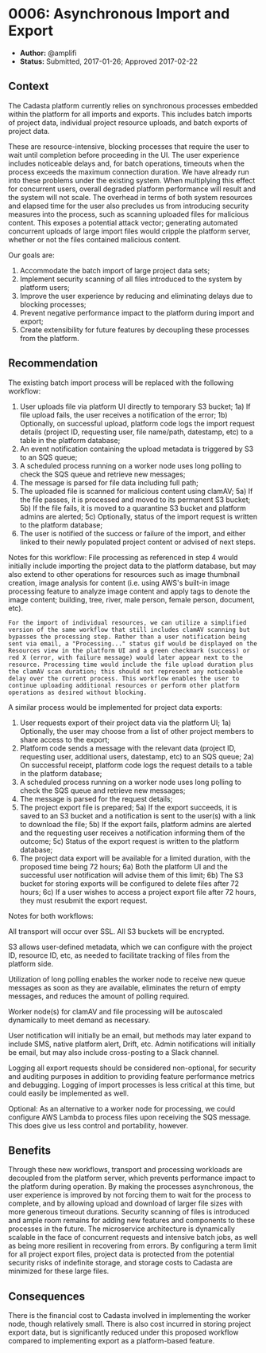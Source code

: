 # 0006: Asynchronous Import and Export

- **Author:** @amplifi
- **Status:** Submitted, 2017-01-26; Approved 2017-02-22

## Context

The Cadasta platform currently relies on synchronous processes embedded within the platform for all imports and exports. This includes batch imports of project data, individual project resource uploads, and batch exports of project data.

These are resource-intensive, blocking processes that require the user to wait until completion before proceeding in the UI. The user experience includes noticeable delays and, for batch operations, timeouts when the process exceeds the maximum connection duration. We have already run into these problems under the existing system. When multiplying this effect for concurrent users, overall degraded platform performance will result and the system will not scale. The overhead in terms of both system resources and elapsed time for the user also precludes us from introducing security measures into the process, such as scanning uploaded files for malicious content. This exposes a potential attack vector; generating automated concurrent uploads of large import files would cripple the platform server, whether or not the files contained malicious content.

Our goals are:

1) Accommodate the batch import of large project data sets;
2) Implement security scanning of all files introduced to the system by platform users;
3) Improve the user experience by reducing and eliminating delays due to blocking processes;
4) Prevent negative performance impact to the platform during import and export;
5) Create extensibility for future features by decoupling these processes from the platform.

## Recommendation

The existing batch import process will be replaced with the following workflow:

1) User uploads file via platform UI directly to temporary S3 bucket;
    1a) If file upload fails, the user receives a notification of the error;
    1b) Optionally, on successful upload, platform code logs the import request details (project ID, requesting user, file name/path, datestamp, etc) to a table in the platform database;
2) An event notification containing the upload metadata is triggered by S3 to an SQS queue;
3) A scheduled process running on a worker node uses long polling to check the SQS queue and retrieve new messages;
4) The message is parsed for file data including full path;
5) The uploaded file is scanned for malicious content using clamAV;
    5a) If the file passes, it is processed and moved to its permanent S3 bucket;
    5b) If the file fails, it is moved to a quarantine S3 bucket and platform admins are alerted;
    5c) Optionally, status of the import request is written to the platform database;
6) The user is notified of the success or failure of the import, and either linked to their newly populated project content or advised of next steps.

Notes for this workflow: 
    File processing as referenced in step 4 would initially include importing the project data to the platform database, but may also extend to other operations for resources such as image thumbnail creation, image analysis for content (i.e. using AWS's built-in image processing feature to analyze image content and apply tags to denote the image content; building, tree, river, male person, female person, document, etc).

    For the import of individual resources, we can utilize a simplified version of the same workflow that still includes clamAV scanning but bypasses the processing step. Rather than a user notification being sent via email, a "Processing..." status gif would be displayed on the Resources view in the platform UI and a green checkmark (success) or red X (error, with failure message) would later appear next to the resource. Processing time would include the file upload duration plus the clamAV scan duration; this should not represent any noticeable delay over the current process. This workflow enables the user to continue uploading additional resources or perform other platform operations as desired without blocking.

A similar process would be implemented for project data exports:

1) User requests export of their project data via the platform UI;
    1a) Optionally, the user may choose from a list of other project members to share access to the export;
2) Platform code sends a message with the relevant data (project ID, requesting user, additional users, datestamp, etc) to an SQS queue;
    2a) On successful receipt, platform code logs the request details to a table in the platform database;
3) A scheduled process running on a worker node uses long polling to check the SQS queue and retrieve new messages;
4) The message is parsed for the request details;
5) The project export file is prepared;
    5a) If the export succeeds, it is saved to an S3 bucket and a notification is sent to the user(s) with a link to download the file;
    5b) If the export fails, platform admins are alerted and the requesting user receives a notification informing them of the outcome;
    5c) Status of the export request is written to the platform database;
6) The project data export will be available for a limited duration, with the proposed time being 72 hours;
    6a) Both the platform UI and the successful user notification will advise them of this limit;
    6b) The S3 bucket for storing exports will be configured to delete files after 72 hours;
    6c) If a user wishes to access a project export file after 72 hours, they must resubmit the export request.

Notes for both workflows:

All transport will occur over SSL. All S3 buckets will be encrypted.

S3 allows user-defined metadata, which we can configure with the project ID, resource ID, etc, as needed to facilitate tracking of files from the platform side.

Utilization of long polling enables the worker node to receive new queue messages as soon as they are available, eliminates the return of empty messages, and reduces the amount of polling required.

Worker node(s) for clamAV and file processing will be autoscaled dynamically to meet demand as necessary.

User notification will initially be an email, but methods may later expand to include SMS, native platform alert, Drift, etc. Admin notifications will initially be email, but may also include cross-posting to a Slack channel.

Logging all export requests should be considered non-optional, for security and auditing purposes in addition to providing feature performance metrics and debugging. Logging of import processes is less critical at this time, but could easily be implemented as well.

Optional: As an alternative to a worker node for processing, we could configure AWS Lambda to process files upon receiving the SQS message. This does give us less control and portability, however.

## Benefits

Through these new workflows, transport and processing workloads are decoupled from the platform server, which prevents performance impact to the platform during operation. By making the processes asynchronous, the user experience is improved by not forcing them to wait for the process to complete, and by allowing upload and download of larger file sizes with more generous timeout durations. Security scanning of files is introduced and ample room remains for adding new features and components to these processes in the future. The microservice architecture is dynamically scalable in the face of concurrent requests and intensive batch jobs, as well as being more resilient in recovering from errors. By configuring a term limit for all project export files, project data is protected from the potential security risks of indefinite storage, and storage costs to Cadasta are minimized for these large files.

## Consequences

There is the financial cost to Cadasta involved in implementing the worker node, though relatively small. There is also cost incurred in storing project export data, but is significantly reduced under this proposed workflow compared to implementing export as a platform-based feature.
